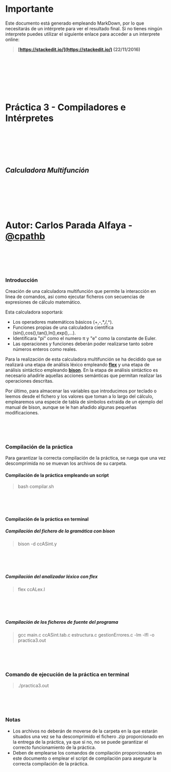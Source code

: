 # **Importante**
Este documento está generado empleando MarkDown, por lo que necesitarás de un 
intérprete para ver el resultado final. Si no tienes ningún interprete puedes 
utilizar el siguiente enlace para acceder a un interprete online:

> **[https://stackedit.io/](https://stackedit.io/) (22/11/2016)**

<br>
<br>
<br>
<br>
<br>
<br>

# **Práctica 3 - Compiladores e Intérpretes**

<br>
<br>
<br>
<br>
<br>

## _**Calculadora Multifunción**_

<br>
<br>
<br>
<br>
<br>

# Autor: Carlos Parada Alfaya - [@cpathb](https://github.com/cpathb)

<br>
<br>
<br>
<br>

### Introducción
Creación de una calculadora multifunción que permite la interacción en linea de comandos, asi como ejecutar ficheros con secuencias de expresiones de cálculo matemático.

Esta calculadora soportará:
- Los operadores matemáticos básicos (+,-,*,/,^).
- Funciones propias de una calculadora científica (sin(),cos(),tan(),ln(),exp(),…).
- Identificara "pi" como el numero π y "e" como la constante de Euler.
- Las operaciones y funciones deberán poder realizarse tanto sobre números enteros como reales.

Para la realización de esta calculadora multifunción se ha decidido que se realizará una etapa de análisis léxico empleando **[flex](https://github.com/westes/flex)** y una etapa de análisis sintáctico empleando **[bison](https://www.gnu.org/software/bison/)**. En la etapa de análisis sintáctico es necesario añadirle aquellas acciones semánticas que permitan realizar las operaciones descritas.

Por último, para almacenar las variables que introducimos por teclado o leemos desde el fichero y los valores que toman a lo largo del cálculo, emplearemos una especie de tabla de símbolos extraida de un ejemplo del manual de bison, aunque se le han añadido algunas pequeñas modificaciones.

<br>
<br>
<br>

### **Compilación de la práctica**

Para garantizar la correcta compilación de la práctica, se ruega que una vez descomprimida no se muevan los archivos de su carpeta.

#### **Compilación de la práctica empleando un script**
> bash compilar.sh

<br>
<br>
<br>

#### **Compilación de la práctica en terminal**

##### **Compilación del fichero de la gramática con bison** 
> bison -d ccASint.y

<br>
<br>
<br>

##### **Compilación del analizador léxico con flex** 
> flex ccALex.l

<br>
<br>
<br>



##### **Compilación de los ficheros de fuente del programa**
> gcc main.c ccASint.tab.c estructura.c gestionErrores.c -lm -lfl -o practica3.out

<br>
<br>
<br>

### **Comando de ejecución de la práctica en terminal**

> ./practica3.out

<br>
<br>
<br>

### **Notas**
- Los archivos no deberán de moverse de la carpeta en la que estarán situados una vez se ha descomprimido el fichero .zip proporcionado en la entrega de la práctica, ya que si no, no se puede garantizar el correcto funcionamiento de la práctica.
- Deben de emplearse los comandos de compilación proporcionados en este documento o emplear el script de compilación para asegurar la correcta compilación de la práctica.
